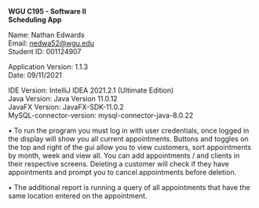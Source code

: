 <B>WGU C195 - Software II<br />
Scheduling App<br/></b>

Name: Nathan Edwards <br/>
Email: nedwa52@wgu.edu<br/>
Student ID: 001124907 <br/>

Application Version: 1.1.3<br />
Date: 09/11/2021<br />

IDE Version: IntelliJ IDEA 2021.2.1 (Ultimate Edition)<br />
Java Version: Java Version 11.0.12<br />
JavaFX Version: JavaFX-SDK-11.0.2<br />
MySQL-connector-version: mysql-connector-java-8.0.22<br />


• To run the program you must log in with user credentials, once logged in the display will show you all current appointments.
Buttons and toggles on the top and right of the gui allow you to view customers, sort appointments by month, week and view all.
You can add appointments / and clients in their respective screens. Deleting a customer will check if they have appointments and prompt
you to cancel appointments before deletion.

• The additional report is running a query of all appointments that have the same location entered on the appointment.


